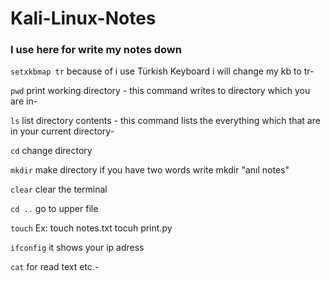 # Kali-Linux-Notes

### I use here for write my notes down

`setxkbmap tr` because of i use Türkish Keyboard i will change my kb to tr-

`pwd` print working directory - this command writes to directory which you are in-

`ls` list directory contents - this command lists the everything which that are in your current directory-

`cd` change directory

`mkdir` make directory if you have two words write mkdir "anıl notes"

`clear` clear the terminal

`cd ..`  go to upper file

`touch` Ex: touch notes.txt  tocuh print.py

`ifconfig` it shows your ip adress

`cat` for read text etc.-

